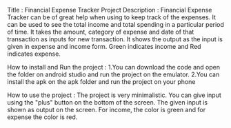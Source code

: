 Title : Financial Expense Tracker
Project Description : 
Financial Expense Tracker can be of great help when using to keep track of the expenses. It can be used to see the total income and total spending in a particular period of time.
It takes the amount, category of expense and date of that transaction as inputs for new transaction. It shows the output as the input is given in expense and income form. Green indicates income and Red indicates expense.

How to install and Run the project :
1.You can download the code and open the folder on android studio and run the project on the emulator.
2.You can install the apk on the apk folder and run the project on your phone

How to use the project :
The project is very minimalistic. You can give input using the "plus" button on the bottom of the screen. The given input is shown as output on the screen. For income, the color is green and for expense the color is red.

